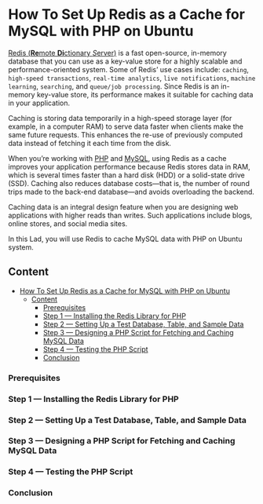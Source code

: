 # How To Set Up Redis as a Cache for MySQL with PHP on Ubuntu
[Redis (**Re**mote **Di**ctionary *S*erver)](https://redis.com/) is a fast open-source, in-memory database that you can use as a key-value store for a highly scalable and performance-oriented system. Some of Redis’ use cases include: `caching`, `high-speed transactions`, `real-time analytics`, `live notifications`, `machine learning`, `searching`, and `queue/job processing`. Since Redis is an in-memory key-value store, its performance makes it suitable for caching data in your application.

Caching is storing data temporarily in a high-speed storage layer (for example, in a computer RAM) to serve data faster when clients make the same future requests. This enhances the re-use of previously computed data instead of fetching it each time from the disk.

When you’re working with [PHP](https://www.php.net/) and [MySQL](https://www.mysql.com/), using Redis as a cache improves your application performance because Redis stores data in RAM, which is several times faster than a hard disk (HDD) or a solid-state drive (SSD). Caching also reduces database costs—that is, the number of round trips made to the back-end database—and avoids overloading the backend.

Caching data is an integral design feature when you are designing web applications with higher reads than writes. Such applications include blogs, online stores, and social media sites.

In this Lad, you will use Redis to cache MySQL data with PHP on Ubuntu system.

## Content
- [How To Set Up Redis as a Cache for MySQL with PHP on Ubuntu](#how-to-set-up-redis-as-a-cache-for-mysql-with-php-on-ubuntu)
  - [Content](#content)
    - [Prerequisites](#prerequisites)
    - [Step 1 — Installing the Redis Library for PHP](#step-1--installing-the-redis-library-for-php)
    - [Step 2 — Setting Up a Test Database, Table, and Sample Data](#step-2--setting-up-a-test-database-table-and-sample-data)
    - [Step 3 — Designing a PHP Script for Fetching and Caching MySQL Data](#step-3--designing-a-php-script-for-fetching-and-caching-mysql-data)
    - [Step 4 — Testing the PHP Script](#step-4--testing-the-php-script)
    - [Conclusion](#conclusion)
  
### Prerequisites

### Step 1 — Installing the Redis Library for PHP

### Step 2 — Setting Up a Test Database, Table, and Sample Data

### Step 3 — Designing a PHP Script for Fetching and Caching MySQL Data

### Step 4 — Testing the PHP Script

### Conclusion

